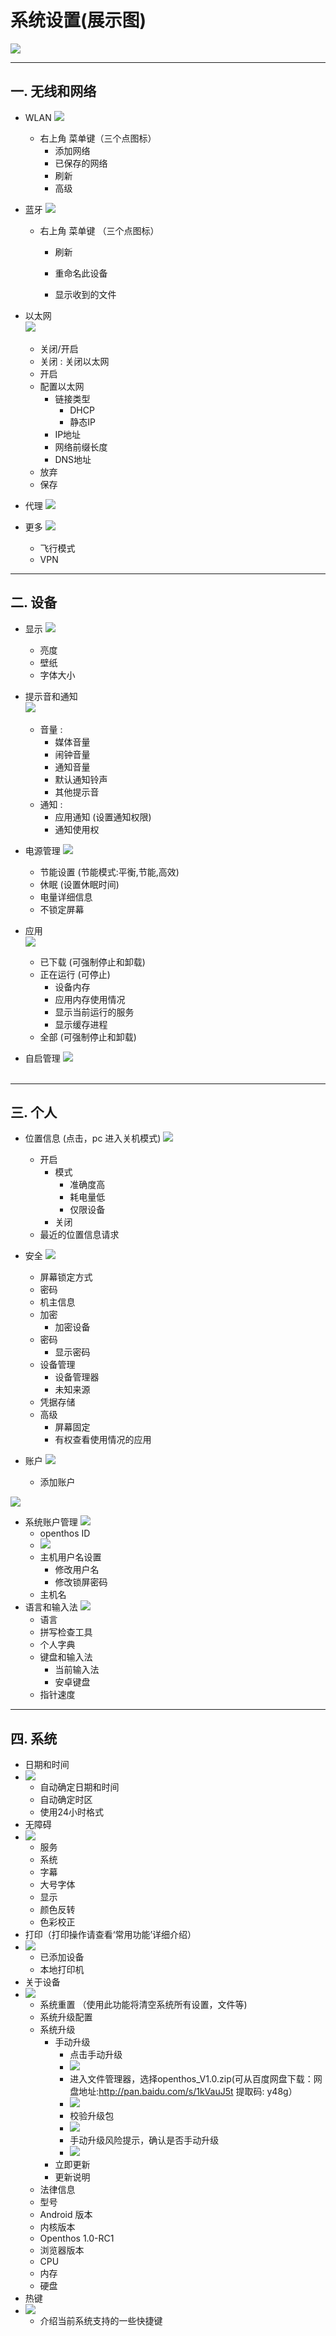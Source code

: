 # 系统设置(展示图)  
![](pic/xitongshezhi/setting_shouye.png)

***
## 一. 无线和网络
   - WLAN
   ![](pic/xitongshezhi/setting_wlanNew.png) 

       - 右上角 菜单键（三个点图标）  
          - 添加网络
          - 已保存的网络
          - 刷新  
          - 高级  

   - 蓝牙
   ![](pic/xitongshezhi/setting_bluetoothNew.png)    
      - 右上角 菜单键 （三个点图标）
        - 刷新
        - 重命名此设备

        - 显示收到的文件
     
   - 以太网      
   ![](pic/xitongshezhi/setting_yitaiwang.png)        
      - 关闭/开启  
       - 关闭 : 关闭以太网
       - 开启
        - 配置以太网  
          - 链接类型  
            - DHCP  
            - 静态IP  
          - IP地址  
          - 网络前缀长度  
          - DNS地址
        - 放弃  
        - 保存
   
   - 代理
   ![](pic/xitongshezhi/setting_daili.png)            

   - 更多
   ![](pic/xitongshezhi/setting_gengduo.png)  
     - 飞行模式  
     - VPN

***
## 二. 设备
   - 显示 
   ![](pic/xitongshezhi/setting_xianshiNew.png)  
     - 亮度  
     - 壁纸  
     - 字体大小    
     
   - 提示音和通知     
   ![](pic/xitongshezhi/setting_tishiyin.png)        
     - 音量 :
       - 媒体音量  
       - 闹钟音量  
       - 通知音量
       - 默认通知铃声  
       - 其他提示音
     - 通知 :
       - 应用通知 (设置通知权限)
       - 通知使用权  

   - 电源管理
   ![](pic/xitongshezhi/setting_dianyuanguanliNew.png)   
     - 节能设置 (节能模式:平衡,节能,高效)
     - 休眠 (设置休眠时间)
     - 电量详细信息  
     - 不锁定屏幕  
     
   - 应用      
   ![](pic/xitongshezhi/setting_yingyong.png)   
     - 已下载 (可强制停止和卸载)
     - 正在运行 (可停止)
       - 设备内存
       - 应用内存使用情况
       - 显示当前运行的服务
       - 显示缓存进程
     - 全部 (可强制停止和卸载)  
     
   - 自启管理 
   ![](pic/xitongshezhi/setting_ziqiguanli.png)  
 

***
## 三. 个人 
   - 位置信息 (点击，pc 进入关机模式)
   ![](pic/xitongshezhi/tmp_9632-settingweizhi-761094311.png)
      - 开启
        - 模式
          - 准确度高
          - 耗电量低
          - 仅限设备
        - 关闭
      - 最近的位置信息请求

   -  安全
   ![](pic/xitongshezhi/tmp_9632-settingsecurity2096104743.png)     
      - 屏幕锁定方式
      - 密码
      - 机主信息
      - 加密
        - 加密设备
      - 密码
        - 显示密码
      - 设备管理
         - 设备管理器
         - 未知来源
      - 凭据存储
      - 高级
         - 屏幕固定
         - 有权查看使用情况的应用  
         
   - 账户
   ![](pic/xitongshezhi/tmp_9632-settingaddaccout1455351491.png)
     - 添加账户

   ![](pic/xitongshezhi/tmp_9632-settingaddaccout233668700.png)  
   
   - 系统账户管理
   ![](pic/xitongshezhi/tmp_9632-settingaccoutmanger944700000.png)
      - openthos ID
      - ![](pic/xitongshezhi/tmp_18072-settingopid1490052727.png)
      - 主机用户名设置
         - 修改用户名
         - 修改锁屏密码
      - 主机名
   - 语言和输入法
   ![](pic/xitongshezhi/tmp_18072-settinglag233668700.png)
      - 语言
      - 拼写检查工具
      - 个人字典
      - 键盘和输入法
        - 当前输入法
        - 安卓键盘
      - 指针速度

***
## 四. 系统
   - 日期和时间
   - ![](pic/xitongshezhi/tmp_9632-settingdate2018264212.png)
      - 自动确定日期和时间
      - 自动确定时区
      - 使用24小时格式
   - 无障碍
   - ![](pic/xitongshezhi/tmp_9632-settingwu1431718238.png)
     - 服务
     - 系统
     - 字幕
     - 大号字体  
     - 显示
     - 颜色反转
     - 色彩校正
   - 打印（打印操作请查看‘常用功能’详细介绍）
   - ![](pic/xitongshezhi/tmp_9632-settingprint1355968946.png)
      - 已添加设备
      - 本地打印机
   - 关于设备
   - ![](pic/xitongshezhi/setting-guanyushebeiNew.png)
     - 系统重置 （使用此功能将清空系统所有设置，文件等)
     - 系统升级配置
     - 系统升级 
       - 手动升级
         - 点击手动升级
         - ![](pic/xitongshezhi/mupdate.png)
         - 进入文件管理器，选择openthos_V1.0.zip(可从百度网盘下载：网盘地址:http://pan.baidu.com/s/1kVauJ5t 提取码: y48g）
         - ![](pic/xitongshezhi/mupdate1.png)
         - 校验升级包
         - ![](pic/xitongshezhi/mupdate2.png)
         - 手动升级风险提示，确认是否手动升级
         - ![](pic/xitongshezhi/mupdate3.png)
       - 立即更新
       - 更新说明
     - 法律信息
     - 型号
     - Android 版本
     - 内核版本
     - Openthos 1.0-RC1
     - 浏览器版本
     - CPU
     - 内存
     - 硬盘    
   - 热键
   - ![](pic/xitongshezhi/tmp_9632-settinghotkey1897045246.png)
     - 介绍当前系统支持的一些快捷键

